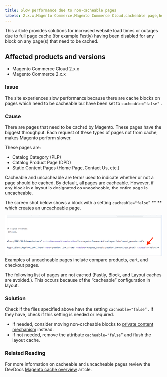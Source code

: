 ```yaml
---
title: Slow performance due to non-cacheable pages
labels: 2.x.x,Magento Commerce,Magento Commerce Cloud,cacheable page,how to,slow performance,uncacheable page
---
```


This article provides solutions for increased website load times or outages due to full page cache (for example Fastly) having been disabled for any block on any page(s) that need to be cached.

## Affected products and versions

* Magento Commerce Cloud 2.x.x
* Magento Commerce 2.x.x

### Issue

The site experiences slow performance because there are cache blocks on pages which need to be cacheable but have been set to `cacheable="false"` .

### Cause

There are pages that need to be cached by Magento. These pages have the biggest throughput. Each request of these types of pages not from cache, makes Magento perform slower.

These pages are:

* Catalog Category (PLP)
* Catalog Product Page (DPD)
* Static Content Pages (Home Page, Contact Us, etc.)

Cacheable and uncacheable are terms used to indicate whether or not a page should be cached. By default, all pages are cacheable. However, if any block in a layout is designated as uncacheable, the entire page is uncacheable.

The screen shot below shows a block with a setting `cacheable="false”`  ** ** which creates an uncacheable page.

![non_cacheable_kb.png](assets/non_cacheable_kb.png)
Examples of uncacheable pages include compare products, cart, and checkout pages.

The following list of pages are not cached (Fastly, Block, and Layout caches are avoided.). This occurs because of the “cacheable” configuration in layout.

### Solution

Check if the files specified above have the setting `cacheable="false”` . If they have, check if this setting is needed or required.

* If needed, consider moving non-cacheable blocks to [private content mechanism](https://devdocs.magento.com/guides/v2.3/extension-dev-guide/cache/page-caching/private-content.html?itm_source=devdocs&itm_medium=quick_search&itm_campaign=federated_search&itm_term=private%20co) instead.
* If not needed, remove the attribute `cacheable="false”` and flush the layout cache.

### Related Reading

For more information on cacheable and uncacheable pages review the DevDocs [Magento cache overview](https://devdocs.magento.com/guides/v2.3/frontend-dev-guide/cache_for_frontdevs.html?itm_source=devdocs&itm_medium=search_page&itm_campaign=federated_search&itm_term=cacheable%2) article.
